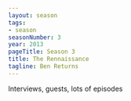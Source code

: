 ```yaml
---
layout: season
tags:
- season
seasonNumber: 3
year: 2013
pageTitle: Season 3
title: The Rennaissance
tagline: Ben Returns
---
```

<div class="columns">
<div class="column is-half">
    Interviews, guests, lots of episodes
</div>
</div>